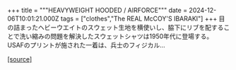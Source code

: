 +++
title = """HEAVYWEIGHT HOODED / AIRFORCE"""
date = 2024-12-06T10:01:21.000Z
tags = ["clothes","The REAL McCOY'S IBARAKI"]
+++
目の詰まったヘビーウエイトのスウェット生地を横使いし、脇下にリブを配することで洗い縮みの問題を解決したスウェットシャツは1950年代に登場する。 USAFのプリントが施された一着は、兵士のフィジカル...

[[source]](https://the-realmccoys.ocnk.net/product/1302)

